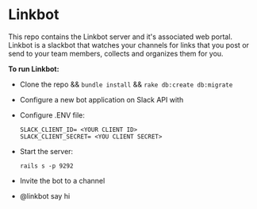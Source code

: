 # Linkbot

This repo contains the Linkbot server and it's associated web portal. Linkbot is a slackbot that watches your channels for
links that you post or send to your team members, collects and organizes them for you.

**To run Linkbot:**

* Clone the repo && `bundle install` && `rake db:create db:migrate`
* Configure a new bot application on Slack API with 
* Configure .ENV file:
  
     `SLACK_CLIENT_ID= <YOUR CLIENT ID>`\
     `SLACK_CLIENT_SECRET= <YOU CLIENT SECRET>`
     
* Start the server:
 
    `rails s -p 9292`
    
* Invite the bot to a channel
* @linkbot say hi
